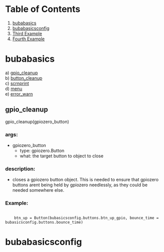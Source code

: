 # Table of Contents
1. [bubabasics](#bubabasics)  
2. [bubabasicsconfig](#bubabasicsconfig)
3. [Third Example](#third-example)
4. [Fourth Example](#fourth-examplehttpwwwfourthexamplecom)


# bubabasics
 a) [gpio_cleanup](#gpio_cleanup)  
 b) [button_cleanup](#button_cleanup)  
 c) [scrnprint](#scrnprint)  
 d) [menu](#menu)  
 e) [error_warn](#error_warn)  

## gpio_cleanup
gpio_cleanup(gpiozero_button)  
### args:  
- gpiozero_button  
    - type: gpiozero.Button
    - what: the target button to object to close  
### description:  
- closes a gpiozero button object. This is needed to ensure that gpiozero buttons arent being held by gpiozero needlessly, as they could be needed somewhere else.
### Example:  
<code>
    btn_up = Button(bubasicsconfig.buttons.btn_up_gpio, bounce_time = bubasicsconfig.buttons.bounce_time) </code>

# bubabasicsconfig